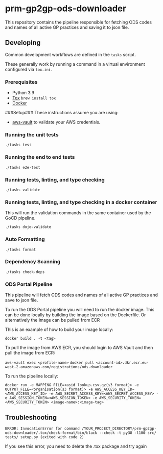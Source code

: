 # prm-gp2gp-ods-downloader

This repository contains the pipeline responsible for fetching ODS codes and names of all active GP practices and saving it to json file.

<!-- ## Running

### Extracting Spine data from NMS

Run the following query for the desired time range and save the results as a csv.

```
index="spine2vfmmonitor" service="gp2gp" logReference="MPS0053d"
| table _time, conversationID, GUID, interactionID, messageSender, messageRecipient, messageRef, jdiEvent, toSystem, fromSystem
``` -->

## Developing

Common development workflows are defined in the `tasks` script.

These generally work by running a command in a virtual environment configured via `tox.ini`.

### Prerequisites

- Python 3.9
- [Tox](https://tox.readthedocs.io/en/latest/#) `brew install tox`
- [Docker](https://www.docker.com/get-started)

###Setup###
These instructions assume you are using:

- [aws-vault](https://github.com/99designs/aws-vault) to validate your AWS credentials.

### Running the unit tests

`./tasks test`

### Running the end to end tests

`./tasks e2e-test`

### Running tests, linting, and type checking

`./tasks validate`

### Running tests, linting, and type checking in a docker container

This will run the validation commands in the same container used by the GoCD pipeline.

`./tasks dojo-validate`

### Auto Formatting

`./tasks format`

### Dependency Scanning

`./tasks check-deps`

### ODS Portal Pipeline

This pipeline will fetch ODS codes and names of all active GP practices and save to json file.

To run the ODS Portal pipeline you will need to run the docker image. 
This can be done locally by building the image based on the Dockerfile. Or alternatively the image can be pulled from ECR

This is an example of how to build your image locally:

`docker build . -t <tag>`

To pull the image from AWS ECR, you should login to AWS Vault and then pull the image from ECR:

`aws-vault exec <profile-name>`
`docker pull <account-id>.dkr.ecr.eu-west-2.amazonaws.com/registrations/ods-downloader`

To run the pipeline locally:

`docker run -e MAPPING_FILE=<asid_lookup.csv.gz(s3 format)> -e OUTPUT_FILE=<organisation(s3 format)> -e AWS_ACCESS_KEY_ID=<AWS_ACCESS_KEY_ID> -e AWS_SECRET_ACCESS_KEY=<AWS_SECRET_ACCESS_KEY> -e AWS_SESSION_TOKEN=<AWS_SESSION_TOKEN> -e AWS_SECURITY_TOKEN=<AWS_SECURITY_TOKEN> <image-name>:<image-tag>
 `

## Troubleshooting

```
ERROR: InvocationError for command /YOUR_PROJECT_DIRECTORY/prm-gp2gp-ods-downloader/.tox/check-format/bin/black --check -t py38 -l100 src/ tests/ setup.py (exited with code 2)
```

If you see this error, you need to delete the .tox package and try again
